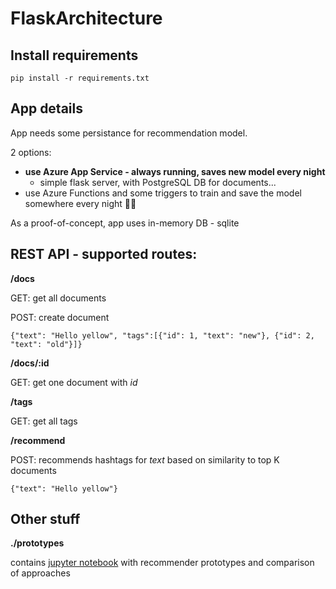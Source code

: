 # FlaskArchitecture

## Install requirements
```
pip install -r requirements.txt
```

## App details

App needs some persistance for recommendation model.

2 options:
* **use Azure App Service - always running, saves new model every night**
  * simple flask server, with PostgreSQL DB for documents...
* use Azure Functions and some triggers to train and save the model somewhere every night 🤷‍♂️

As a proof-of-concept, app uses in-memory DB - sqlite

## REST API - supported routes:

**/docs**

GET: get all documents

POST: create document
  
    {"text": "Hello yellow", "tags":[{"id": 1, "text": "new"}, {"id": 2, "text": "old"}]}

**/docs/:id**

GET: get one document with *id*

**/tags**

GET: get all tags

**/recommend**

POST: recommends hashtags for *text* based on similarity to top K documents

    {"text": "Hello yellow"}
    
    
## Other stuff

**./prototypes**

contains [jupyter notebook](server/prototypes/hashtags_recommender.ipynb) with recommender prototypes and comparison of approaches